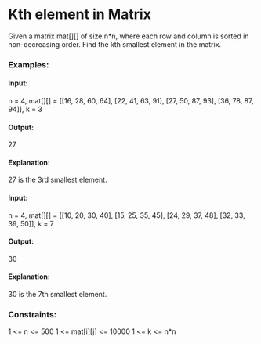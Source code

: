 # Kth element in Matrix
Given a matrix mat[][] of size n*n, where each row and column is sorted in non-decreasing order. Find the kth smallest element in the matrix.

### Examples:
#### Input:
n = 4, mat[][] = [[16, 28, 60, 64], [22, 41, 63, 91], [27, 50, 87, 93], [36, 78, 87, 94]], k = 3
#### Output:
27
#### Explanation:
27 is the 3rd smallest element.

#### Input:
n = 4, mat[][] = [[10, 20, 30, 40], [15, 25, 35, 45], [24, 29, 37, 48], [32, 33, 39, 50]], k = 7
#### Output:
30
#### Explanation:
30 is the 7th smallest element.

### Constraints:
1 <= n <= 500
1 <= mat[i][j] <= 10000
1 <= k <= n*n


